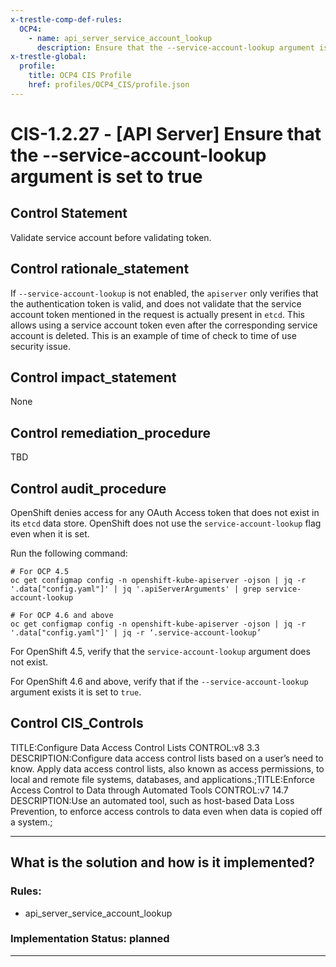 ```yaml
---
x-trestle-comp-def-rules:
  OCP4:
    - name: api_server_service_account_lookup
      description: Ensure that the --service-account-lookup argument is set to true
x-trestle-global:
  profile:
    title: OCP4 CIS Profile
    href: profiles/OCP4_CIS/profile.json
---
```


# CIS-1.2.27 - \[API Server\] Ensure that the --service-account-lookup argument is set to true

## Control Statement

Validate service account before validating token.

## Control rationale_statement

If `--service-account-lookup` is not enabled, the `apiserver` only verifies that the authentication token is valid, and does not validate that the service account token mentioned in the request is actually present in `etcd`. This allows using a service account token even after the corresponding service account is deleted. This is an example of time of check to time of use security issue.

## Control impact_statement

None

## Control remediation_procedure

TBD

## Control audit_procedure

OpenShift denies access for any OAuth Access token that does not exist in its `etcd` data store. OpenShift does not use the `service-account-lookup` flag even when it is set. 

Run the following command:

```
# For OCP 4.5 
oc get configmap config -n openshift-kube-apiserver -ojson | jq -r '.data["config.yaml"]' | jq '.apiServerArguments' | grep service-account-lookup

# For OCP 4.6 and above
oc get configmap config -n openshift-kube-apiserver -ojson | jq -r '.data["config.yaml"]' | jq -r ‘.service-account-lookup’
```

For OpenShift 4.5, verify that the `service-account-lookup` argument does not exist. 

For OpenShift 4.6 and above, verify that if the `--service-account-lookup` argument exists it is set to `true`.

## Control CIS_Controls

TITLE:Configure Data Access Control Lists CONTROL:v8 3.3 DESCRIPTION:Configure data access control lists based on a user’s need to know. Apply data access control lists, also known as access permissions, to local and remote file systems, databases, and applications.;TITLE:Enforce Access Control to Data through Automated Tools CONTROL:v7 14.7 DESCRIPTION:Use an automated tool, such as host-based Data Loss Prevention, to enforce access controls to data even when data is copied off a system.;

______________________________________________________________________

## What is the solution and how is it implemented?

<!-- For implementation status enter one of: implemented, partial, planned, alternative, not-applicable -->

<!-- Note that the list of rules under ### Rules: is read-only and changes will not be captured after assembly to JSON -->

<!-- Add control implementation description here for control: CIS-1.2.27 -->

### Rules:

  - api_server_service_account_lookup

### Implementation Status: planned

______________________________________________________________________
